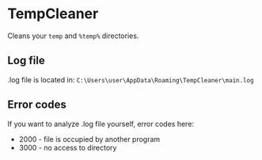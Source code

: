 # TempCleaner

Cleans your `temp` and `%temp%` directories.

## Log file
.log file is located in: `C:\Users\user\AppData\Roaming\TempCleaner\main.log`

## Error codes
If you want to analyze .log file yourself, error codes here:
- 2000 - file is occupied by another program
- 3000 - no access to directory